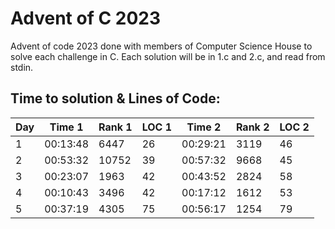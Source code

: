# Advent of C 2023

Advent of code 2023 done with members of Computer Science House to solve each
challenge in C. Each solution will be in 1.c and 2.c, and read from stdin.

## Time to solution & Lines of Code:

| Day | Time 1   | Rank 1 | LOC 1 | Time 2   | Rank 2 | LOC 2 |
|-----|----------|--------|-------|----------|--------|-------|
| 1   | 00:13:48 | 6447   | 26    | 00:29:21 | 3119   | 46    |
| 2   | 00:53:32 | 10752  | 39    | 00:57:32 | 9668   | 45    |
| 3   | 00:23:07 | 1963   | 42    | 00:43:52 | 2824   | 58    |
| 4   | 00:10:43 | 3496   | 42    | 00:17:12 | 1612   | 53    |
| 5   | 00:37:19 | 4305   | 75    | 00:56:17 | 1254   | 79    |
